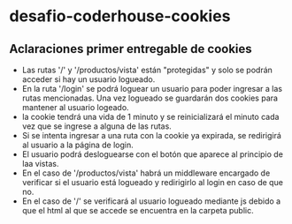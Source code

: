# desafio-coderhouse-cookies

## Aclaraciones primer entregable de cookies

- Las rutas '/' y  '/productos/vista' están "protegidas" y solo se podrán acceder si hay un usuario logueado. 
- En la ruta '/login' se podrá loguear un usuario para poder ingresar a las rutas mencionadas. Una vez logueado se guardarán dos cookies para mantener al usuario logeado.
- la cookie tendrá una vida de 1 minuto y se reinicializará el minuto cada vez que se ingrese a alguna de las rutas.
- Si se intenta ingresar a una ruta con la cookie ya expirada, se redirigirá al usuario a la página de login.
- El usuario podrá desloguearse con el botón que aparece al principio de laa vistas.
- En el caso de '/productos/vista' habrá un middleware encargado de verificar si el usuario está logueado y redirigirlo al login en caso de que no.
- En el caso de '/' se verificará al usuario logueado mediante js debido a que el html al que se accede se encuentra en la carpeta public.
